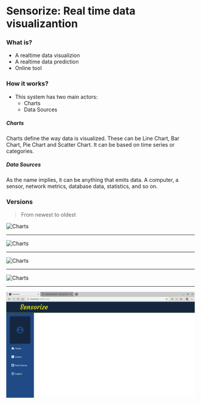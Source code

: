 
# Sensorize: Real time data visualizantion


### What is?
- A realtime data visualizion
- A realtime data prediction
- Online tool

### How it works?
- This system has two main actors:
    - Charts
    - Data Sources

##### Charts
Charts define the way data is visualized. These can be Line Chart, Bar Chart, Pie Chart and Scatter Chart. It can be based on time series or categories.

##### Data Sources
As the name implies, it can be anything that emits data. A computer, a sensor, network metrics, database data, statistics, and so on.

### Versions
> From newest to oldest

![Charts](https://github.com/MatheusCTeixeira/Sensorize-FrontEnd/blob/master/state/deepin-screen-recorder_google-chrome_20190913174706.gif)

---

![Charts](https://github.com/MatheusCTeixeira/Sensorize-FrontEnd/blob/master/state/deepin-screen-recorder_google-chrome_20190903214226.gif)

---

![Charts](https://github.com/MatheusCTeixeira/Sensorize-FrontEnd/blob/master/state/deepin-screen-recorder_google-chrome_20190903091140.gif)

---

![Charts](https://github.com/MatheusCTeixeira/Sensorize-FrontEnd/blob/master/state/deepin-screen-recorder_google-chrome_20190831151641.gif)

---

![Charts](https://github.com/MatheusCTeixeira/Sensorize-FrontEnd/blob/master/state/deepin-screen-recorder_google-chrome_20190826230755.gif)
